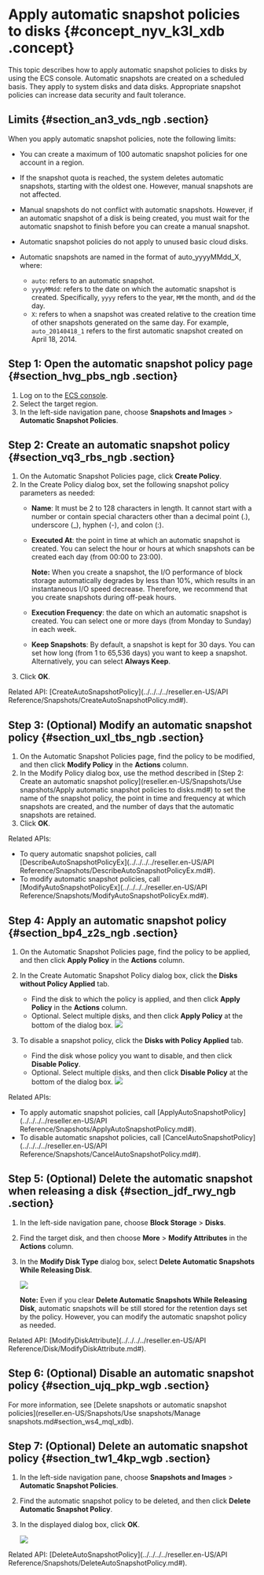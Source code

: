 # Apply automatic snapshot policies to disks {#concept_nyv_k3l_xdb .concept}

This topic describes how to apply automatic snapshot policies to disks by using the ECS console. Automatic snapshots are created on a scheduled basis. They apply to system disks and data disks. Appropriate snapshot policies can increase data security and fault tolerance.

## Limits {#section_an3_vds_ngb .section}

When you apply automatic snapshot policies, note the following limits:

-   You can create a maximum of 100 automatic snapshot policies for one account in a region.
-   If the snapshot quota is reached, the system deletes automatic snapshots, starting with the oldest one. However, manual snapshots are not affected.
-   Manual snapshots do not conflict with automatic snapshots. However, if an automatic snapshot of a disk is being created, you must wait for the automatic snapshot to finish before you can create a manual snapshot.
-   Automatic snapshot policies do not apply to unused basic cloud disks.
-   Automatic snapshots are named in the format of auto\_yyyyMMdd\_X, where:

    -   `auto`: refers to an automatic snapshot.
    -   `yyyyMMdd`: refers to the date on which the automatic snapshot is created. Specifically, `yyyy` refers to the year, `MM` the month, and `dd` the day.
    -   `X`: refers to when a snapshot was created relative to the creation time of other snapshots generated on the same day.
    For example, `auto_20140418_1` refers to the first automatic snapshot created on April 18, 2014.


## Step 1: Open the automatic snapshot policy page {#section_hvg_pbs_ngb .section}

1.  Log on to the [ECS console](https://partners-intl.console.aliyun.com/#/ecs).
2.  Select the target region.
3.  In the left-side navigation pane, choose **Snapshots and Images** \> **Automatic Snapshot Policies**.

## Step 2: Create an automatic snapshot policy {#section_vq3_rbs_ngb .section}

1.  On the Automatic Snapshot Policies page, click **Create Policy**.
2.  In the Create Policy dialog box, set the following snapshot policy parameters as needed:
    -   **Name**: It must be 2 to 128 characters in length. It cannot start with a number or contain special characters other than a decimal point \(.\), underscore \(\_\), hyphen \(-\), and colon \(:\).
    -   **Executed At**: the point in time at which an automatic snapshot is created. You can select the hour or hours at which snapshots can be created each day \(from 00:00 to 23:00\).

        **Note:** When you create a snapshot, the I/O performance of block storage automatically degrades by less than 10%, which results in an instantaneous I/O speed decrease. Therefore, we recommend that you create snapshots during off-peak hours.

    -   **Execution Frequency**: the date on which an automatic snapshot is created. You can select one or more days \(from Monday to Sunday\) in each week.
    -   **Keep Snapshots**: By default, a snapshot is kept for 30 days. You can set how long \(from 1 to 65,536 days\) you want to keep a snapshot. Alternatively, you can select **Always Keep**.
3.  Click **OK**.

Related API: [CreateAutoSnapshotPolicy](../../../../reseller.en-US/API Reference/Snapshots/CreateAutoSnapshotPolicy.md#).

## Step 3: \(Optional\) Modify an automatic snapshot policy {#section_uxl_tbs_ngb .section}

1.  On the Automatic Snapshot Policies page, find the policy to be modified, and then click **Modify Policy** in the **Actions** column.
2.  In the Modify Policy dialog box, use the method described in [Step 2: Create an automatic snapshot policy](reseller.en-US/Snapshots/Use snapshots/Apply automatic snapshot policies to disks.md#) to set the name of the snapshot policy, the point in time and frequency at which snapshots are created, and the number of days that the automatic snapshots are retained.
3.  Click **OK**.

Related APIs:

-   To query automatic snapshot policies, call [DescribeAutoSnapshotPolicyEx](../../../../reseller.en-US/API Reference/Snapshots/DescribeAutoSnapshotPolicyEx.md#).
-   To modify automatic snapshot policies, call [ModifyAutoSnapshotPolicyEx](../../../../reseller.en-US/API Reference/Snapshots/ModifyAutoSnapshotPolicyEx.md#).

## Step 4: Apply an automatic snapshot policy {#section_bp4_z2s_ngb .section}

1.  On the Automatic Snapshot Policies page, find the policy to be applied, and then click **Apply Policy** in the **Actions** column.
2.  In the Create Automatic Snapshot Policy dialog box, click the **Disks without Policy Applied** tab.

    -   Find the disk to which the policy is applied, and then click **Apply Policy** in the **Actions** column.
    -   Optional. Select multiple disks, and then click **Apply Policy** at the bottom of the dialog box.
    ![](http://static-aliyun-doc.oss-cn-hangzhou.aliyuncs.com/assets/img/9689/155911646940228_en-US.png)

3.  To disable a snapshot policy, click the **Disks with Policy Applied** tab.

    -   Find the disk whose policy you want to disable, and then click **Disable Policy**.
    -   Optional. Select multiple disks, and then click **Disable Policy** at the bottom of the dialog box.
    ![](http://static-aliyun-doc.oss-cn-hangzhou.aliyuncs.com/assets/img/9689/155911646940229_en-US.png)


Related APIs:

-   To apply automatic snapshot policies, call [ApplyAutoSnapshotPolicy](../../../../reseller.en-US/API Reference/Snapshots/ApplyAutoSnapshotPolicy.md#).
-   To disable automatic snapshot policies, call [CancelAutoSnapshotPolicy](../../../../reseller.en-US/API Reference/Snapshots/CancelAutoSnapshotPolicy.md#).

## Step 5: \(Optional\) Delete the automatic snapshot when releasing a disk {#section_jdf_rwy_ngb .section}

1.  In the left-side navigation pane, choose **Block Storage** \> **Disks**.
2.  Find the target disk, and then choose **More** \> **Modify Attributes** in the **Actions** column.
3.  In the **Modify Disk Type** dialog box, select **Delete Automatic Snapshots While Releasing Disk**.

    ![](http://static-aliyun-doc.oss-cn-hangzhou.aliyuncs.com/assets/img/9689/155911646940230_en-US.png)

    **Note:** Even if you clear **Delete Automatic Snapshots While Releasing Disk**, automatic snapshots will be still stored for the retention days set by the policy. However, you can modify the automatic snapshot policy as needed.


Related API: [ModifyDiskAttribute](../../../../reseller.en-US/API Reference/Disk/ModifyDiskAttribute.md#).

## Step 6: \(Optional\) Disable an automatic snapshot policy {#section_ujq_pkp_wgb .section}

For more information, see [Delete snapshots or automatic snapshot policies](reseller.en-US/Snapshots/Use snapshots/Manage snapshots.md#section_ws4_mql_xdb).

## Step 7: \(Optional\) Delete an automatic snapshot policy {#section_tw1_4kp_wgb .section}

1.  In the left-side navigation pane, choose **Snapshots and Images** \> **Automatic Snapshot Policies**.
2.  Find the automatic snapshot policy to be deleted, and then click **Delete Automatic Snapshot Policy**.
3.  In the displayed dialog box, click **OK**.

    ![](http://static-aliyun-doc.oss-cn-hangzhou.aliyuncs.com/assets/img/9689/155911646940231_en-US.png)


Related API: [DeleteAutoSnapshotPolicy](../../../../reseller.en-US/API Reference/Snapshots/DeleteAutoSnapshotPolicy.md#).

